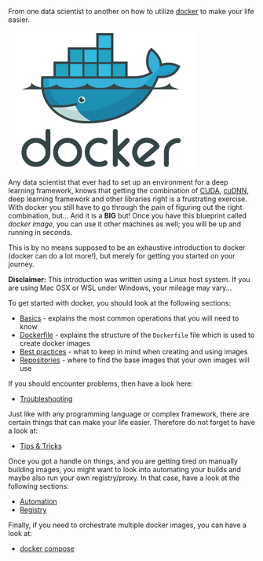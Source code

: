 From one data scientist to another on how to utilize [docker](https://www.docker.com/) 
to make your life easier.

![Docker](img/docker-logo.png)

Any data scientist that ever had to set up an environment for a deep learning
framework, knows that getting the combination of [CUDA](https://developer.nvidia.com/cuda), 
[cuDNN](https://developer.nvidia.com/cudnn), deep learning framework and other 
libraries right is a frustrating exercise. With docker you still have to go through 
the pain of figuring out the right combination, but... And it is a **BIG** but! Once you 
have this blueprint called *docker image*, you can use it other machines as well; you 
will be up and running in seconds.

This is by no means supposed to be an exhaustive introduction to docker (docker 
can do a lot more!), but merely for getting you started on your journey.

**Disclaimer:** This introduction was written using a Linux host system. If you are using
Mac OSX or WSL under Windows, your mileage may vary...

To get started with docker, you should look at the following sections:

* [Basics](basics.md) - explains the most common operations that you will need to know 
* [Dockerfile](dockerfile.md) - explains the structure of the `Dockerfile` file which 
  is used to create docker images
* [Best practices](best_practices.md) - what to keep in mind when creating and using images
* [Repositories](repos.md) - where to find the base images that your own images will use

If you should encounter problems, then have a look here:

* [Troubleshooting](troubleshooting.md)

Just like with any programming language or complex framework, there are certain
things that can make your life easier. Therefore do not forget to have a look at:

* [Tips & Tricks](tips_and_tricks.md)

Once you got a handle on things, and you are getting tired on manually building images, 
you might want to look into automating your builds and maybe also run your own 
registry/proxy. In that case, have a look at the following sections:

* [Automation](automation.md)
* [Registry](registry.md)

Finally, if you need to orchestrate multiple docker images, you can have a look at:

* [docker compose](https://docs.docker.com/compose/)

